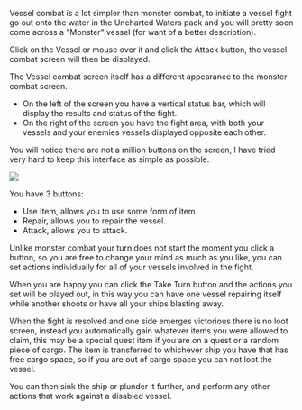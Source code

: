 ---
---
Vessel combat is a lot simpler than monster combat, to initiate a vessel fight go out onto the water in the Uncharted Waters pack and you will pretty soon come across a "Monster" vessel (for want of a better description).

Click on the Vessel or mouse over it and click the Attack button, the vessel combat screen will then be displayed.

The Vessel combat screen itself has a different appearance to the monster combat screen.

*   On the left of the screen you have a vertical status bar, which will display the results and status of the fight.
*   On the right of the screen you have the fight area, with both your vessels and your enemies vessels displayed opposite each other.

You will notice there are not a million buttons on the screen, I have tried very hard to keep this interface as simple as possible.

[![](https://lohcdn.com/images/t_vesselfight.jpg)](https://lohcdn.com/images/vesselfight.jpg)

You have 3 buttons:

*   Use Item, allows you to use some form of item.
*   Repair, allows you to repair the vessel.
*   Attack, allows you to attack.

Unlike monster combat your turn does not start the moment you click a button, so you are free to change your mind as much as you like, you can set actions individually for all of your vessels involved in the fight.

When you are happy you can click the Take Turn button and the actions you set will be played out, in this way you can have one vessel repairing itself while another shoots or have all your ships blasting away.

When the fight is resolved and one side emerges victorious there is no loot screen, instead you automatically gain whatever items you were allowed to claim, this may be a special quest item if you are on a quest or a random piece of cargo. The item is transferred to whichever ship you have that has free cargo space, so if you are out of cargo space you can not loot the vessel.

You can then sink the ship or plunder it further, and perform any other actions that work against a disabled vessel.